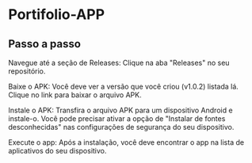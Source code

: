 ﻿# Portifolio-APP

 ## Passo a passo
Navegue até a seção de Releases: Clique na aba "Releases" no seu repositório.

Baixe o APK: Você deve ver a versão que você criou (v1.0.2) listada lá. Clique no link para baixar o arquivo APK.

Instale o APK: Transfira o arquivo APK para um dispositivo Android e instale-o. Você pode precisar ativar a opção de "Instalar de fontes desconhecidas" nas configurações de segurança do seu dispositivo.

Execute o app: Após a instalação, você deve encontrar o app na lista de aplicativos do seu dispositivo.
